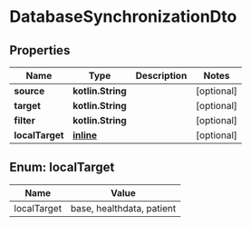 
# DatabaseSynchronizationDto

## Properties
Name | Type | Description | Notes
------------ | ------------- | ------------- | -------------
**source** | **kotlin.String** |  |  [optional]
**target** | **kotlin.String** |  |  [optional]
**filter** | **kotlin.String** |  |  [optional]
**localTarget** | [**inline**](#LocalTargetEnum) |  |  [optional]


<a name="LocalTargetEnum"></a>
## Enum: localTarget
Name | Value
---- | -----
localTarget | base, healthdata, patient



